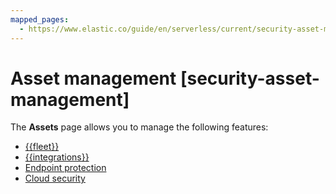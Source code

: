 ```yaml
---
mapped_pages:
  - https://www.elastic.co/guide/en/serverless/current/security-asset-management.html
---
```


# Asset management [security-asset-management]

The **Assets** page allows you to manage the following features:

* [{{fleet}}](docs-content://docs/reference/ingestion-tools/fleet/manage-elastic-agents-in-fleet.md)
* [{{integrations}}](docs-content://docs/reference/ingestion-tools/fleet/manage-integrations.md)
* [Endpoint protection](manage-elastic-defend.md)
* [Cloud security](cloud.md)
